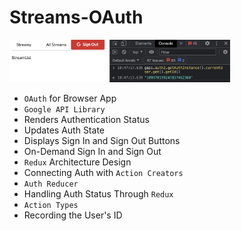 # Streams-OAuth



<img src="./src/images/demo.png" width="70%" />


- `OAuth` for Browser App
- `Google API Library`
- Renders Authentication Status
- Updates Auth State
- Displays Sign In and Sign Out Buttons
- On-Demand Sign In and Sign Out
- `Redux` Architecture Design
- Connecting Auth with `Action Creators`
- `Auth Reducer`
- Handling Auth Status Through `Redux`
- `Action Types`
- Recording the User's ID
